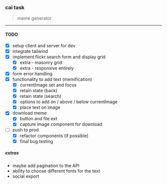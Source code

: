 ### cai task

> meme generator

---

#### TODO

- [x] setup client and server for dev
- [x] integrate tailwind
- [x] implement flickr search form and display grid
  - [x] extra - masonry grid
  - [x] extra - responsive entirely
- [x] form error handling
- [x] functionality to add text (memification)
  - [x] currentImage set and focus
  - [x] retain state (back)
  - [x] retain state (search)
  - [x] options to add on / above / below currentImage
  - [x] place text on image
- [x] download meme
  - [x] button and file ext
  - [x] capture image component for download
- [ ] push to prod
  - [x] refactor components (if possible)
  - [x] final bug testing

##### extras

- maybe add pagination to the API
- ability to choose different fonts for the text
- social export
